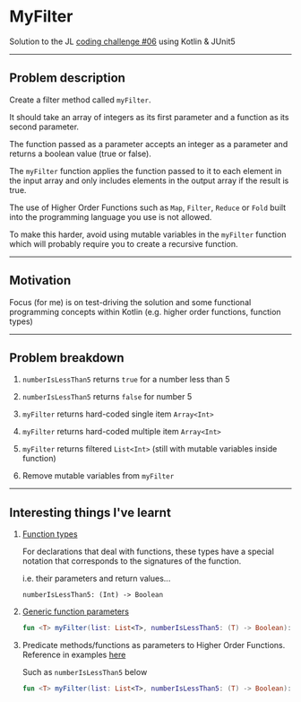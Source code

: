MyFilter
========

Solution to the JL [coding challenge #06](https://coding-challenges.jl-engineering.net/challenges/challenge-6/) using Kotlin & JUnit5

------

## Problem description

Create a filter method called `myFilter`.

It should take an array of integers as its first parameter and a function as its second parameter.

The function passed as a parameter accepts an integer as a parameter and returns a boolean value (true or false).

The `myFilter` function applies the function passed to it to each element in the input array and only includes elements in the output array if the result is true.


The use of Higher Order Functions such as `Map`, `Filter`, `Reduce` or `Fold` built into the programming language you use is not allowed.

To make this harder, avoid using mutable variables in the `myFilter` function which will probably require you to create a recursive function.


------

## Motivation

Focus (for me) is on test-driving the solution and some functional programming concepts within Kotlin (e.g. higher order functions, function types)

------

## Problem breakdown

1. `numberIsLessThan5` returns `true` for a number less than 5

2. `numberIsLessThan5` returns `false` for number 5

3. `myFilter` returns hard-coded single item `Array<Int>`

4. `myFilter` returns hard-coded multiple item `Array<Int>`

5. `myFilter` returns filtered `List<Int>` (still with mutable variables inside function) 

6. Remove mutable variables from `myFilter`

------

## Interesting things I've learnt

1. [Function types](https://kotlinlang.org/docs/reference/lambdas.html#function-types)

    For declarations that deal with functions, these types have a special notation that corresponds to the signatures of the function.
    
    i.e. their parameters and return values...
    
    ```
    numberIsLessThan5: (Int) -> Boolean
    ```

2. [Generic function parameters](https://kotlinlang.org/docs/reference/generics.html#generic-functions)

    ```kotlin
    fun <T> myFilter(list: List<T>, numberIsLessThan5: (T) -> Boolean): MutableList<T> {}
    ``` 

3. Predicate methods/functions as parameters to Higher Order Functions. Reference in examples [here](https://medium.com/@JorgeCastilloPr/tail-recursion-and-how-to-use-it-in-kotlin-97353993e17f)

    Such as `numberIsLessThan5` below

    ```kotlin
    fun <T> myFilter(list: List<T>, numberIsLessThan5: (T) -> Boolean): MutableList<T> {}
    ```

